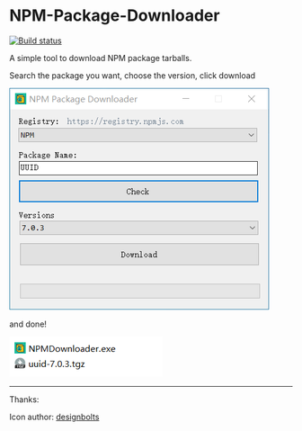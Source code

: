 # NPM-Package-Downloader

[![Build status](https://ci.appveyor.com/api/projects/status/n0xh36r5yo8iugn5?svg=true)](https://ci.appveyor.com/project/FN400/npm-package-downloader)


A simple tool to download NPM package tarballs.

Search the package you want, choose the version, click download

![Screenshot-1](https://raw.githubusercontent.com/FN400/NPM-Package-Downloader/master/Doc/screenshot1.png)

and done!

![Screenshot-2](https://raw.githubusercontent.com/FN400/NPM-Package-Downloader/master/Doc/screenshot2.png)

---
Thanks:

Icon author: [designbolts](https://www.designbolts.com/)